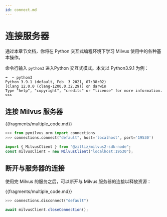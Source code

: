 ```yaml
---
id: connect.md
---
```


# 连接服务器

通过本章节文档，你将在 Python 交互式编程环境下学习 Milvus 使用中的各种基本操作。

命令行输入 `python3` 进入Python 交互式模式。本文以 Python3.9.1 为例：
```
➜  ~ python3
Python 3.9.1 (default, Feb  3 2021, 07:38:02)
[Clang 12.0.0 (clang-1200.0.32.29)] on darwin
Type "help", "copyright", "credits" or "license" for more information.
>>>
```

## 连接 Milvus 服务器

{{fragments/multiple_code.md}}


```python
>>> from pymilvus_orm import connections
>>> connections.connect("default", host='localhost', port='19530')
```

```javascript
import { MilvusClient } from "@zilliz/milvus2-sdk-node";
const milvusClient = new MilvusClient("localhost:19530");
```


## 断开与服务器的连接
使用完 Milvus 的服务之后，可以断开与 Milvus 服务器的连接以释放资源：


{{fragments/multiple_code.md}}


```python
>>> connections.disconnect("default")
```

```javascript
await milvusClient.closeConnection();
```
